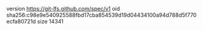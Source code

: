 version https://git-lfs.github.com/spec/v1
oid sha256:c98e9e540925588fbd17cba854539d19d04434100a94d788d5f770ecfa80721d
size 14341
